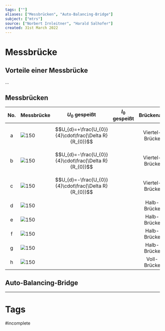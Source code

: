 ```yaml
---
tags: [""]
aliases: ["Messbrücken", "Auto-Balancing-Bridge"]
subject: ["mtrs"]
source: ["Norbert Irnleitner", "Harald Salhofer"]
created: 31st March 2022
---
```


# Messbrücke
## Vorteile einer Messbrücke
...
## Messbrücken 
| No. | Messbrücke         | $U_{0}$ gespeißt                                      | $I_{0}$ gespeißt | Brückenart     |
| :---: | ------------------ | ----------------------------------------------------- | ---------------- | :--------------: |
| a   | ![150](mb_a.png%5C) | $$U_{d}=+\frac{U_{0}}{4}\cdot\frac{\Delta R}{R_{0}}$$ |                  | Viertel-Brücke |
| b   | ![150](mb_b.png%5C) | $$U_{d}=-\frac{U_{0}}{4}\cdot\frac{\Delta R}{R_{0}}$$ |                  | Viertel-Brücke |
| c   | ![150](mb_c.png%5C) | $$U_{d}=-\frac{U_{0}}{4}\cdot\frac{\Delta R}{R_{0}}$$ |                  | Viertel-Brücke |
| d   | ![150](mb_d.png%5C) |                                                       |                  | Halb-Brücke    |
| e   | ![150](mb_e.png%5C) |                                                       |                  | Halb-Brücke    |
| f   | ![150](mb_f.png%5C) |                                                       |                  | Halb-Brücke    |
| g   | ![150](mb_g.png%5C) |                                                       |                  | Halb-Brücke    |
| h   | ![150](mb_h.png%5C) |                                                       |                  | Voll-Brücke    |

## Auto-Balancing-Bridge

---
# Tags
#incomplete 
